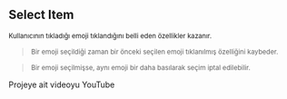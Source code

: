 ## Select Item

<sub> </sub>

<sub> Kullanıcının tıkladığı emoji tıklandığını belli eden özellikler kazanır. </sub>

> <sub> Bir emoji seçildiği zaman bir önceki seçilen emoji tıklanılmış özelliğini kaybeder. </sub>

> <sub> Bir emoji seçilmişse, aynı emoji bir daha basılarak seçim iptal edilebilir. </sub>

Projeye ait videoyu YouTube 
